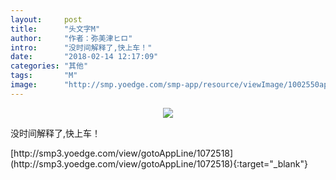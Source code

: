 ```yaml
---
layout:     post
title:      "头文字M"
author:     "作者：弥美津ヒロ"
intro:      "没时间解释了,快上车！"
date:       "2018-02-14 12:17:09"
categories: "其他"
tags:       "M"
image:      "http://smp.yoedge.com/smp-app/resource/viewImage/1002550appline.png"
---
```

<div style="text-align: center">
<p><img src="http://smp.yoedge.com/smp-app/resource/viewImage/1002550appline.png"/></p>
</div>
<p class="post-meta">
<span>没时间解释了,快上车！</span>
</p>
[http://smp3.yoedge.com/view/gotoAppLine/1072518](http://smp3.yoedge.com/view/gotoAppLine/1072518){:target="_blank"}


